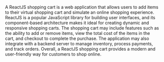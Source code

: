 A ReactJS shopping cart is a web application that allows users to add items to their virtual shopping cart and simulate an online shopping experience. ReactJS is a popular JavaScript library for building user interfaces, and its component-based architecture makes it ideal for creating dynamic and responsive shopping carts. The shopping cart may include features such as the ability to add or remove items, view the total cost of the items in the cart, and checkout to complete the purchase. The application may also integrate with a backend server to manage inventory, process payments, and track orders. Overall, a ReactJS shopping cart provides a modern and user-friendly way for customers to shop online.
